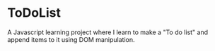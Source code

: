# ToDoList
A Javascript learning project where I learn to make a "To do list" and append items to it using DOM manipulation.  

